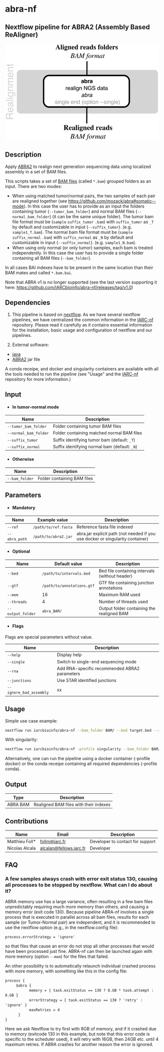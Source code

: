# abra-nf

## Nextflow pipeline for ABRA2 (Assembly Based ReAligner)

![Workflow representation](abra-nf.png)

## Description

Apply [ABRA2](https://github.com/mozack/abra2) to realign next generation sequencing data using localized assembly in a set of BAM files.

This scripts takes a set of [BAM files](https://samtools.github.io/hts-specs/) (called `*.bam`) grouped folders as an input. There are two modes:
- When using matched tumor/normal pairs, the two samples of each pair are realigned together (see https://github.com/mozack/abra#somatic--mode). In this case the user has to provide as an input the folders containing tumor (`--tumor_bam_folder`) and normal BAM files (`--normal_bam_folder`) (it can be the same unique folder). The tumor bam file format must be (`sample` `suffix_tumor` `.bam`) with `suffix_tumor` as `_T` by default and customizable in input (`--suffix_tumor`). (e.g. `sample1_T.bam`). The normal bam file format must be (`sample` `suffix_normal` `.bam`) with `suffix_normal` as `_N` by default and customizable in input (`--suffix_normal`). (e.g. `sample1_N.bam`).
- When using only normal (or only tumor) samples, each bam is treated independently. In this case the user has to provide a single folder containing all BAM files (`--bam_folder`).

In all cases BAI indexes have to be present in the same location than their BAM mates and called `*.bam.bai`.

Note that ABRA v1 is no longer supported (see the last version supporting it here: https://github.com/IARCbioinfo/abra-nf/releases/tag/v1.0)

## Dependencies

1. This pipeline is based on [nextflow](https://www.nextflow.io). As we have several nextflow pipelines, we have centralized the common information in the [IARC-nf](https://github.com/IARCbioinfo/IARC-nf) repository. Please read it carefully as it contains essential information for the installation, basic usage and configuration of nextflow and our pipelines.

2. External software:
- [java](https://www.java.com/)
- [ABRA2](https://github.com/mozack/abra2) jar file

A conda receipe, and docker and singularity containers are available with all the tools needed to run the pipeline (see "Usage" and the [IARC-nf](https://github.com/IARCbioinfo/IARC-nf) repository for more information.)

## Input

 * #### In tumor-normal mode

| Name      | Description   |
|-----------|---------------|
| `--tumor_bam_folder`    | Folder containing tumor BAM files |
| `--normal_bam_folder`    | Folder containing matched normal BAM files |
| `--suffix_tumor` | Suffix identifying tumor bam (default: `_T`) |
| `--suffix_normal` | Suffix identifying normal bam (default: `_N`) |

 * #### Otherwise

| Name      | Description     |
|-----------|---------------|
| `--bam_folder`    | Folder containing BAM files |

## Parameters

  * #### Mandatory

| Name      | Example value | Description     |
|-----------|---------------|-----------------|
| `--ref`    | `/path/to/ref.fasta` |  Reference fasta file indexed |
| `--abra_path`    |    `/path/to/abra2.jar` | abra.jar explicit path (not needed if you use docker or singularity container)|

  * #### Optional

| Name      | Default value | Description     |
|-----------|---------------|-----------------|
| `--bed`    |  `/path/to/intervals.bed`  | Bed file containing intervals (without header) |
| `--gtf`    |  `/path/to/annotations.gtf`  | GTF file containing junction annotations |
| `--mem`    |  16  | Maximum RAM used |
| `--threads`    |  4  | Number of threads used |
| `--output_folder`    |  `abra_BAM/`  | Output folder containing the realigned BAM |

  * #### Flags

Flags are special parameters without value.

| Name      | Description     |
|-----------|-----------------|
| `--help`    | Display help |
| `--single`    |  Switch to single-end sequencing mode |
| `--rna`    |  Add RNA-specific recommended ABRA2 parameters |
| `--junctions`    |   Use STAR identified junctions |
| `--ignore_bad_assembly`    |  xx |

## Usage

Simple use case example:
```bash
nextflow run iarcbioinfo/abra-nf --bam_folder BAM/ --bed target.bed --ref ref.fasta --abra_path /path/to/abra.jar
```
With singularity:
```bash
nextflow run iarcbioinfo/abra-nf -profile singularity --bam_folder BAM/ --bed target.bed --ref ref.fasta --abra_path /path/to/abra.jar
```
Alternatively, one can run the pipeline using a docker container (-profile docker) or the conda receipe containing all required dependencies (-profile conda).

## Output
  | Type      | Description     |
  |-----------|---------------|
  | ABRA BAM    | Realigned BAM files with their indexes |

## Contributions

  | Name      | Email | Description     |
  |-----------|---------------|-----------------|
  | Matthieu Foll*    | follm@iarc.fr | Developer to contact for support |
  | Nicolas Alcala    |  alcalan@fellows.iarc.fr | Developer |
  
## FAQ

### A few samples always crash with error exit status 130, causing all processes to be stopped by nextflow. What can I do about it?
ABRA memory use has a large variance, often resulting in a few bam files unpredictably requiring much more memory than others, and causing a memory error (exit code 130). Because pipeline ABRA-nf involves a single process that is executed in parallel across all bam files, results for each sample (or Tumor-Normal pair) are independent, and it is recommended to use the nextflow option (e.g., in the nextflow.config file):
```
process.errorStrategy = 'ignore'
```
so that files that cause an error do not stop all other processes that would have been processed just fine. ABRA-nf can then be launched again with more memory (option `--mem`) for the files that failed.  

An other possibility is to automatically relaunch individual crashed process with more memory, with something like this in the config file:
```
process {
     $abra {
           memory = { task.exitStatus == 130 ? 8.GB * task.attempt : 8.GB }
           errorStrategy = { task.exitStatus == 130 ? 'retry' : 'ignore' }
           maxRetries = 4
      }
}
```
Here we ask Nextflow to try first with 8GB of memory, and if it crashed due to memory (exitcode 130 in this example, but note that this error code is specific to the scheduler used), it will retry with 16GB, then 24GB etc. until 4 maximum retries. If ABRA crashes for another reason the error is ignored.  
